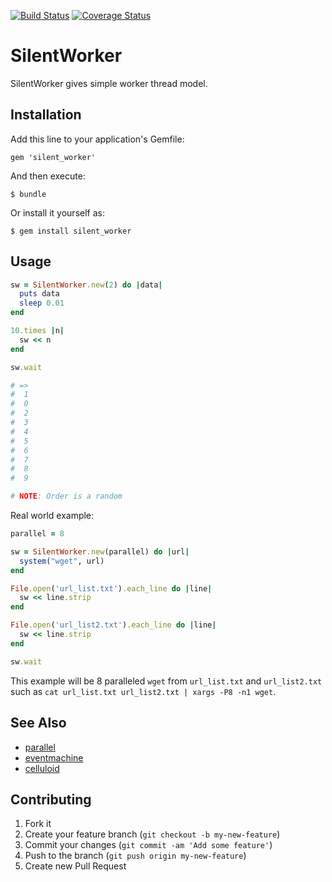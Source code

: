 [![Build Status](https://travis-ci.org/uu59/silent_worker.png)](https://travis-ci.org/uu59/silent_worker)
[![Coverage Status](https://coveralls.io/repos/uu59/silent_worker/badge.png?branch=master)](https://coveralls.io/r/uu59/silent_worker?branch=master)

# SilentWorker

SilentWorker gives simple worker thread model.

## Installation

Add this line to your application's Gemfile:

    gem 'silent_worker'

And then execute:

    $ bundle

Or install it yourself as:

    $ gem install silent_worker

## Usage

```ruby
sw = SilentWorker.new(2) do |data|
  puts data
  sleep 0.01
end

10.times |n|
  sw << n
end

sw.wait

# => 
#  1
#  0
#  2
#  3
#  4
#  5
#  6
#  7
#  8
#  9

# NOTE: Order is a random
```

Real world example:

```ruby
parallel = 8

sw = SilentWorker.new(parallel) do |url|
  system("wget", url)
end

File.open('url_list.txt').each_line do |line|
  sw << line.strip
end

File.open('url_list2.txt').each_line do |line|
  sw << line.strip
end

sw.wait
```

This example will be 8 paralleled `wget` from `url_list.txt` and `url_list2.txt` such as `cat url_list.txt url_list2.txt | xargs -P8 -n1 wget`.

## See Also

* [parallel](https://github.com/grosser/parallel)
* [eventmachine](https://github.com/eventmachine/eventmachine)
* [celluloid](https://github.com/celluloid/celluloid)

## Contributing

1. Fork it
2. Create your feature branch (`git checkout -b my-new-feature`)
3. Commit your changes (`git commit -am 'Add some feature'`)
4. Push to the branch (`git push origin my-new-feature`)
5. Create new Pull Request
